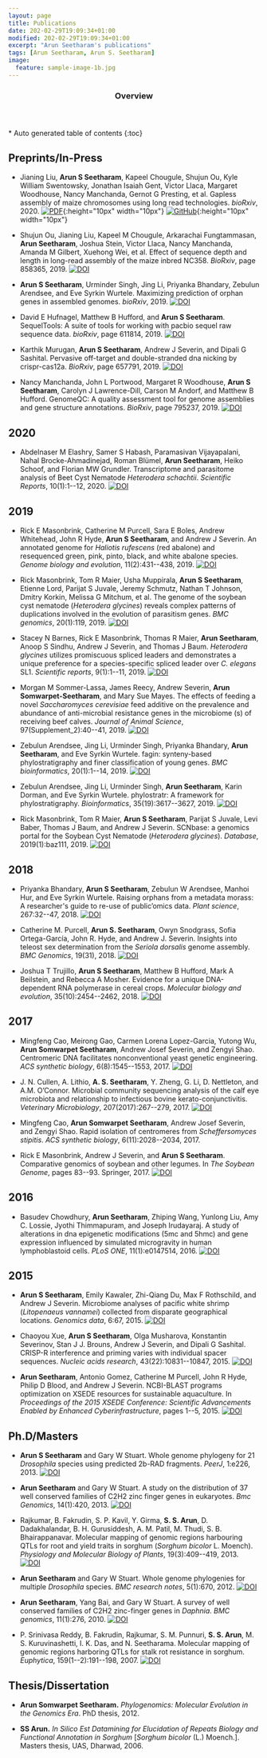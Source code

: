 ```yaml
---
layout: page
title: Publications
date: 202-02-29T19:09:34+01:00
modified: 202-02-29T19:09:34+01:00
excerpt: "Arun Seetharam's publications"
tags: [Arun Seetharam, Arun S. Seetharam]
image:
  feature: sample-image-1b.jpg
---
```


<span id='badgeCont419579' style='width:126px'>
<script src='http://labs.researcherid.com/mashlets?el=badgeCont419579&mashlet=badge&showTitle=false&className=a&rid=B-8899-2015'>
</script>
</span>
<section id="table-of-contents" class="toc">
  <header>
    <h3>Overview</h3>
  </header>
<div id="drawer" markdown="1">
*  Auto generated table of contents
{:toc}
</div>
</section><!-- /#table-of-contents -->

## Preprints/In-Press

- Jianing Liu, **Arun S Seetharam**, Kapeel Chougule, Shujun Ou, Kyle William Swentowsky, Jonathan Isaiah Gent, Victor Llaca, Margaret Woodhouse, Nancy Manchanda, Gernot G Presting, et al. Gapless assembly of maize chromosomes using long read technologies. _bioRxiv_, 2020. [![PDF](<img src="https://img.icons8.com/ultraviolet/80/000000/export-pdf.png">)](https://doi.org/10.1101/2020.01.14.906230){:height="10px" width="10px"}
[![GitHub](https://img.icons8.com/ios-filled/50/000000/github.png)](https://doi.org/10.1101/2020.01.14.906230){:height="10px" width="10px"}



- Shujun Ou, Jianing Liu, Kapeel M Chougule, Arkarachai Fungtammasan, **Arun Seetharam**, Joshua Stein, Victor Llaca, Nancy Manchanda, Amanda M Gilbert, Xuehong Wei, et al. Effect of sequence depth and length in long-read assembly of the maize inbred NC358. _BioRxiv_, page 858365, 2019.  [![DOI](https://zenodo.org/badge/DOI/10.1101/2020.01.14.906230.svg)](https://doi.org/10.1101/2020.01.14.906230)

- **Arun S Seetharam**, Urminder Singh, Jing Li, Priyanka Bhandary, Zebulun Arendsee, and Eve Syrkin Wurtele. Maximizing prediction of orphan genes in assembled genomes. _bioRxiv_, 2019.  [![DOI](https://zenodo.org/badge/DOI/10.1101/2020.01.14.906230.svg)](https://doi.org/10.1101/2020.01.14.906230)

- David E Hufnagel, Matthew B Hufford, and **Arun S Seetharam**. SequelTools: A suite of tools for working with pacbio sequel raw sequence data. _bioRxiv_, page 611814, 2019. [![DOI](https://zenodo.org/badge/DOI/10.1101/2020.01.14.906230.svg)](https://doi.org/10.1101/2020.01.14.906230)

- Karthik Murugan, **Arun S Seetharam**, Andrew J Severin, and Dipali G Sashital. Pervasive off-target and double-stranded dna nicking by crispr-cas12a. _BioRxiv_, page 657791, 2019. [![DOI](https://zenodo.org/badge/DOI/10.1101/2020.01.14.906230.svg)](https://doi.org/10.1101/2020.01.14.906230)

- Nancy Manchanda, John L Portwood, Margaret R Woodhouse, **Arun S Seetharam**, Carolyn J Lawrence-Dill, Carson M Andorf, and Matthew B Hufford. GenomeQC: A quality assessment tool for genome assemblies and gene structure annotations. _BioRxiv_, page 795237, 2019. [![DOI](https://zenodo.org/badge/DOI/10.1101/2020.01.14.906230.svg)](https://doi.org/10.1101/2020.01.14.906230)


## 2020

- Abdelnaser M Elashry, Samer S Habash, Paramasivan Vijayapalani, Nahal Brocke-Ahmadinejad, Roman Blümel, **Arun Seetharam**, Heiko Schoof, and Florian MW Grundler. Transcriptome and parasitome analysis of Beet Cyst Nematode _Heterodera schachtii_. _Scientific Reports_, 10(1):1--12, 2020. [![DOI](https://zenodo.org/badge/DOI/10.1101/2020.01.14.906230.svg)](https://doi.org/10.1101/2020.01.14.906230)


## 2019

- Rick E Masonbrink, Catherine M Purcell, Sara E Boles, Andrew Whitehead, John R Hyde, **Arun S Seetharam**, and Andrew J Severin. An annotated genome for _Haliotis rufescens_ (red abalone) and resequenced green, pink, pinto, black, and white abalone species. _Genome biology and evolution_, 11(2):431--438, 2019. [![DOI](https://zenodo.org/badge/DOI/10.1101/2020.01.14.906230.svg)](https://doi.org/10.1101/2020.01.14.906230)

- Rick Masonbrink, Tom R Maier, Usha Muppirala, **Arun S Seetharam**, Etienne Lord, Parijat S Juvale, Jeremy Schmutz, Nathan T Johnson, Dmitry Korkin, Melissa G Mitchum, et al. The genome of the soybean cyst nematode (_Heterodera glycines_) reveals complex patterns of duplications involved in the evolution of parasitism genes. _BMC genomics_, 20(1):119, 2019. [![DOI](https://zenodo.org/badge/DOI/10.1101/2020.01.14.906230.svg)](https://doi.org/10.1101/2020.01.14.906230)

- Stacey N Barnes, Rick E Masonbrink, Thomas R Maier, **Arun Seetharam**, Anoop S Sindhu, Andrew J Severin, and Thomas J Baum. _Heterodera glycines_ utilizes promiscuous spliced leaders and demonstrates a unique preference for a species-specific spliced leader over _C. elegans_ SL1. _Scientific reports_, 9(1):1--11, 2019. [![DOI](https://zenodo.org/badge/DOI/10.1101/2020.01.14.906230.svg)](https://doi.org/10.1101/2020.01.14.906230)

- Morgan M Sommer-Lassa, James Reecy, Andrew Severin, **Arun Somwarpet-Seetharam**, and Mary Sue Mayes. The effects of feeding a novel _Saccharomyces cerevisiae_ feed additive on the prevalence and abundance of anti-microbial resistance genes in the microbiome (s) of receiving beef calves. _Journal of Animal Science_, 97(Supplement\_2):40--41, 2019. [![DOI](https://zenodo.org/badge/DOI/10.1101/2020.01.14.906230.svg)](https://doi.org/10.1101/2020.01.14.906230)

- Zebulun Arendsee, Jing Li, Urminder Singh, Priyanka Bhandary, **Arun Seetharam**, and Eve Syrkin Wurtele. fagin: synteny-based phylostratigraphy and finer classification of young genes. _BMC bioinformatics_, 20(1):1--14, 2019. [![DOI](https://zenodo.org/badge/DOI/10.1101/2020.01.14.906230.svg)](https://doi.org/10.1101/2020.01.14.906230)

- Zebulun Arendsee, Jing Li, Urminder Singh, **Arun Seetharam**, Karin Dorman, and Eve Syrkin Wurtele. phylostratr: A framework for phylostratigraphy. _Bioinformatics_, 35(19):3617--3627, 2019. [![DOI](https://zenodo.org/badge/DOI/10.1101/2020.01.14.906230.svg)](https://doi.org/10.1101/2020.01.14.906230)

- Rick Masonbrink, Tom R Maier, **Arun S Seetharam**, Parijat S Juvale, Levi Baber, Thomas J Baum, and Andrew J Severin. SCNbase: a genomics portal for the Soybean Cyst Nematode (_Heterodera glycines_). _Database_, 2019(1):baz111, 2019. [![DOI](https://zenodo.org/badge/DOI/10.1101/2020.01.14.906230.svg)](https://doi.org/10.1101/2020.01.14.906230)

## 2018

- Priyanka Bhandary, **Arun S Seetharam**, Zebulun W Arendsee, Manhoi Hur, and Eve Syrkin Wurtele. Raising orphans from a metadata morass: A researcher's guide to re-use of public’omics data. _Plant science_, 267:32--47, 2018. [![DOI](https://zenodo.org/badge/DOI/10.1101/2020.01.14.906230.svg)](https://doi.org/10.1101/2020.01.14.906230)

- Catherine M. Purcell, **Arun S. Seetharam**, Owyn Snodgrass, Sofia Ortega-García, John R. Hyde, and Andrew J. Severin. Insights into teleost sex determination from the _Seriola dorsalis_ genome assembly. _BMC Genomics_, 19(31), 2018. [![DOI](https://zenodo.org/badge/DOI/10.1101/2020.01.14.906230.svg)](https://doi.org/10.1101/2020.01.14.906230)

- Joshua T Trujillo, **Arun S Seetharam**, Matthew B Hufford, Mark A Beilstein, and Rebecca A Mosher. Evidence for a unique DNA-dependent RNA polymerase in cereal crops. _Molecular biology and evolution_, 35(10):2454--2462, 2018. [![DOI](https://zenodo.org/badge/DOI/10.1101/2020.01.14.906230.svg)](https://doi.org/10.1101/2020.01.14.906230)

## 2017

- Mingfeng Cao, Meirong Gao, Carmen Lorena Lopez-Garcia, Yutong Wu, **Arun Somwarpet Seetharam**, Andrew Josef Severin, and Zengyi Shao. Centromeric DNA facilitates nonconventional yeast genetic engineering. _ACS synthetic biology_, 6(8):1545--1553, 2017. [![DOI](https://zenodo.org/badge/DOI/10.1101/2020.01.14.906230.svg)](https://doi.org/10.1101/2020.01.14.906230)

- J. N. Cullen, A. Lithio, **A. S. Seetharam**, Y. Zheng, G. Li, D. Nettleton, and A.M. O’Connor. Microbial community sequencing analysis of the calf eye microbiota and relationship to infectious bovine kerato-conjunctivitis. _Veterinary Microbiology_, 207(2017):267--279, 2017. [![DOI](https://zenodo.org/badge/DOI/10.1101/2020.01.14.906230.svg)](https://doi.org/10.1101/2020.01.14.906230)

- Mingfeng Cao, **Arun Somwarpet Seetharam**, Andrew Josef Severin, and Zengyi Shao. Rapid isolation of centromeres from _Scheffersomyces stipitis_. _ACS synthetic biology_, 6(11):2028--2034, 2017.

- Rick E Masonbrink, Andrew J Severin, and **Arun S Seetharam**. Comparative genomics of soybean and other legumes. In _The Soybean Genome_, pages 83--93. Springer, 2017. [![DOI](https://zenodo.org/badge/DOI/10.1101/2020.01.14.906230.svg)](https://doi.org/10.1101/2020.01.14.906230)

## 2016

- Basudev Chowdhury, **Arun Seetharam**, Zhiping Wang, Yunlong Liu, Amy C. Lossie, Jyothi Thimmapuram, and Joseph Irudayaraj. A study of alterations in dna epigenetic modifications (5mc and 5hmc) and gene expression influenced by simulated microgravity in human lymphoblastoid cells. _PLoS ONE_, 11(1):e0147514, 2016. [![DOI](https://zenodo.org/badge/DOI/10.1101/2020.01.14.906230.svg)](https://doi.org/10.1101/2020.01.14.906230)

## 2015

- **Arun S Seetharam**, Emily Kawaler, Zhi-Qiang Du, Max F Rothschild, and Andrew J Severin. Microbiome analyses of pacific white shrimp (_Litopenaeus vannamei_) collected from disparate geographical locations. _Genomics data_, 6:67, 2015. [![DOI](https://zenodo.org/badge/DOI/10.1101/2020.01.14.906230.svg)](https://doi.org/10.1101/2020.01.14.906230)

- Chaoyou Xue, **Arun S Seetharam**, Olga Musharova, Konstantin Severinov, Stan J J. Brouns, Andrew J Severin, and Dipali G Sashital. CRISP-R interference and priming varies with individual spacer sequences. _Nucleic acids research_, 43(22):10831--10847, 2015. [![DOI](https://zenodo.org/badge/DOI/10.1101/2020.01.14.906230.svg)](https://doi.org/10.1101/2020.01.14.906230)

- **Arun Seetharam**, Antonio Gomez, Catherine M Purcell, John R Hyde, Philip D Blood, and Andrew J Severin. NCBI-BLAST programs optimization on XSEDE resources for sustainable aquaculture. In _Proceedings of the 2015 XSEDE Conference: Scientific Advancements Enabled by Enhanced Cyberinfrastructure_, pages 1--5, 2015. [![DOI](https://zenodo.org/badge/DOI/10.1101/2020.01.14.906230.svg)](https://doi.org/10.1101/2020.01.14.906230)

## Ph.D/Masters

- **Arun S Seetharam** and Gary W Stuart. Whole genome phylogeny for 21 _Drosophila_ species using predicted 2b-RAD fragments. _PeerJ_, 1:e226, 2013. [![DOI](https://zenodo.org/badge/DOI/10.1101/2020.01.14.906230.svg)](https://doi.org/10.1101/2020.01.14.906230)

- **Arun Seetharam** and Gary W Stuart. A study on the distribution of 37 well conserved families of C2H2 zinc finger genes in eukaryotes. _Bmc Genomics_, 14(1):420, 2013. [![DOI](https://zenodo.org/badge/DOI/10.1101/2020.01.14.906230.svg)](https://doi.org/10.1101/2020.01.14.906230)

- Rajkumar, B. Fakrudin, S. P. Kavil, Y. Girma, **S. S. Arun**, D. Dadakhalandar, B. H. Gurusiddesh, A. M. Patil, M. Thudi, S. B. Bhairappanavar.  Molecular mapping of genomic regions harbouring QTLs for root and yield traits in sorghum (_Sorghum bicolor_ L. Moench). _Physiology and Molecular Biology of Plants_, 19(3):409--419, 2013. [![DOI](https://zenodo.org/badge/DOI/10.1101/2020.01.14.906230.svg)](https://doi.org/10.1101/2020.01.14.906230)

- **Arun Seetharam** and Gary W Stuart. Whole genome phylogenies for multiple _Drosophila_ species. _BMC research notes_, 5(1):670, 2012. [![DOI](https://zenodo.org/badge/DOI/10.1101/2020.01.14.906230.svg)](https://doi.org/10.1101/2020.01.14.906230)

- **Arun Seetharam**, Yang Bai, and Gary W Stuart. A survey of well conserved families of C2H2 zinc-finger genes in _Daphnia_. _BMC genomics_, 11(1):276, 2010. [![DOI](https://zenodo.org/badge/DOI/10.1101/2020.01.14.906230.svg)](https://doi.org/10.1101/2020.01.14.906230)

- P. Srinivasa Reddy, B. Fakrudin, Rajkumar, S. M. Punnuri, **S. S. Arun**, M. S. Kuruvinashetti, I. K. Das, and N. Seetharama. Molecular mapping of genomic regions harboring QTLs for stalk rot resistance in sorghum. _Euphytica_, 159(1--2):191--198, 2007. [![DOI](https://zenodo.org/badge/DOI/10.1101/2020.01.14.906230.svg)](https://doi.org/10.1101/2020.01.14.906230)


## Thesis/Dissertation

-  **Arun Somwarpet Seetharam.** _Phylogenomics: Molecular Evolution in the Genomics Era_. PhD thesis, 2012.

- **SS Arun.** _In Silico Est Datamining for Elucidation of Repeats Biology and Functional Annotation in Sorghum_ [_Sorghum bicolor_ (L.) Moench.]. Masters thesis, UAS, Dharwad, 2006.
